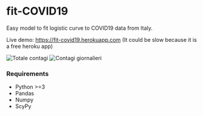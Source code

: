 # fit-COVID19
Easy model to fit logistic curve to COVID19 data from Italy.

Live demo: https://fit-covid19.herokuapp.com
(It could be slow because it is a free heroku app)

![Totale contagi](https://fit-covid19.herokuapp.com/imgs/Contagi.png?reload=true "Totale contagi")
![Contagi giornalieri](https://fit-covid19.herokuapp.com/imgs/Nuovi%20Contagiati.png?reload=true "Contagi giornalieri")

### Requirements
- Python >=3
- Pandas
- Numpy
- ScyPy
